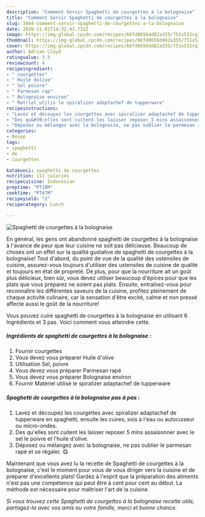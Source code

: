 ```yaml
---
description: "Comment Servir Spaghetti de courgettes à la bolognaise"
title: "Comment Servir Spaghetti de courgettes à la bolognaise"
slug: 3844-comment-servir-spaghetti-de-courgettes-a-la-bolognaise
date: 2020-11-01T14:32:43.731Z
image: https://img-global.cpcdn.com/recipes/66fd0656dd82a355/751x532cq70/spaghetti-de-courgettes-a-la-bolognaise-photo-principale-de-la-recette.jpg
thumbnail: https://img-global.cpcdn.com/recipes/66fd0656dd82a355/751x532cq70/spaghetti-de-courgettes-a-la-bolognaise-photo-principale-de-la-recette.jpg
cover: https://img-global.cpcdn.com/recipes/66fd0656dd82a355/751x532cq70/spaghetti-de-courgettes-a-la-bolognaise-photo-principale-de-la-recette.jpg
author: Adrian Lloyd
ratingvalue: 3.5
reviewcount: 4
recipeingredient:
- " courgettes"
- " Huile dolive"
- " Sel poivre"
- " Parmesan rap"
- " Bolognaise environ"
- " Matriel utilis le spiralizer adaptachef de tupperware"
recipeinstructions:
- "Lavez et découpez les courgettes avec spiralizer adaptachef de tupperware en spaghetti, ensuite les cuires, sois a l&#39;eau ou autocuiseur ou micro-ondes."
- "Des qu&#39;elles sont cuitent les laisser reposer 5 mins assaisonner avec le sel le poivre et l&#39;huile d&#39;olive."
- "Déposez ou mélangez avec la bolognaise, ne pas oublier le parmesan rapé et se régaler. 😋"
categories:
- Resep
tags:
- spaghetti
- de
- courgettes

katakunci: spaghetti de courgettes 
nutrition: 111 calories
recipecuisine: Indonesian
preptime: "PT10M"
cooktime: "PT47M"
recipeyield: "2"
recipecategory: Lunch

---
```



![Spaghetti de courgettes à la bolognaise](https://img-global.cpcdn.com/recipes/66fd0656dd82a355/751x532cq70/spaghetti-de-courgettes-a-la-bolognaise-photo-principale-de-la-recette.jpg)

En général, les gens ont abandonné spaghetti de courgettes à la bolognaise à l'avance de peur que leur cuisine ne soit pas délicieuse. Beaucoup de choses ont un effet sur la qualité gustative de spaghetti de courgettes à la bolognaise! Tout d'abord, du point de vue de la qualité des ustensiles de cuisine, assurez-vous toujours d'utiliser des ustensiles de cuisine de qualité et toujours en état de propreté. De plus, pour que la nourriture ait un goût plus délicieux, bien sûr, vous devez utiliser beaucoup d'épices pour que les plats que vous préparez ne soient pas plats. Ensuite, entraînez-vous pour reconnaître les différentes saveurs de la cuisine, profitez pleinement de chaque activité culinaire, car la sensation d'être excité, calme et non pressé affecte aussi le goût de la nourriture!

<!--inarticleads1-->

Vous pouvez cuire spaghetti de courgettes à la bolognaise en utilisant 6 Ingrédients et 3 pas. Voici comment vous atteindre cette.

##### Ingrédients de spaghetti de courgettes à la bolognaise :

1. Fournir  courgettes
1. Vous devez vous préparer  Huile d&#39;olive
1. Utilisation  Sel, poivre
1. Vous devez vous préparer  Parmesan rapé
1. Vous devez vous préparer  Bolognaise environ
1. Fournir  Matériel utilisé le spiralizer adaptachef de tupperware




<!--inarticleads2-->

##### Spaghetti de courgettes à la bolognaise pas à pas :

1. Lavez et découpez les courgettes avec spiralizer adaptachef de tupperware en spaghetti, ensuite les cuires, sois a l&#39;eau ou autocuiseur ou micro-ondes.
1. Des qu&#39;elles sont cuitent les laisser reposer 5 mins assaisonner avec le sel le poivre et l&#39;huile d&#39;olive.
1. Déposez ou mélangez avec la bolognaise, ne pas oublier le parmesan rapé et se régaler. 😋




<!--inarticleads1-->

<p>
Maintenant que vous avez lu la recette de Spaghetti de courgettes à la bolognaise, c'est le moment pour vous de vous diriger vers la cuisine et de préparer d'excellents plats! Gardez à l'esprit que la préparation des aliments n'est pas une compétence qui peut être à cent pour cent au début. La méthode est nécessaire pour maîtriser l'art de la cuisine.
</p>

<p>
<i>Si vous trouvez cette Spaghetti de courgettes à la bolognaise recette utile, partagez-la avec vos amis ou votre famille, merci et bonne chance.</i>
</p>
